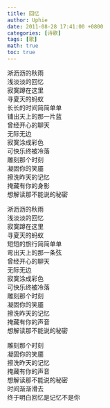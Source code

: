 ```yaml
---
title: 回忆
author: Uphie
date: 2011-08-28 17:41:00 +0800
categories: [诗歌]
tags: [歌]
math: true
toc: true
---
```


淅沥沥的秋雨 \
浅淡淡的回忆 \
寂寞蹲在这里 \
寻夏天的蚂蚁 \
长长的时间简简单单 \
铺出天上的那一片蓝 \
曾经开心的聊天 \
无际无边 \
寂寞涂成彩色 \
可快乐终被冷落 \
雕刻那个时刻 \
凝固你的笑靥 \
擦洗昨天的记忆 \
掩藏有你的身影 \
想解读那不能说的秘密

淅沥沥的秋雨 \
浅淡淡的回忆 \
寂寞蹲在这里 \
寻夏天的蚂蚁 \
短短的旅行简简单单 \
弯出天上的那一条弦 \
曾经开心的聊天 \
无际无边 \
寂寞涂成彩色 \
可快乐终被冷落 \
雕刻那个时刻 \
凝固你的笑靥 \
擦洗昨天的记忆 \
掩藏有你的声音 \
想解读那不能说的秘密

雕刻那个时刻 \
凝固你的笑靥 \
擦洗昨天的记忆 \
掩藏有你的声音 \
想解读那不能说的秘密 \
时间渐渐滑去 \
终于明白回忆是记忆不是你
